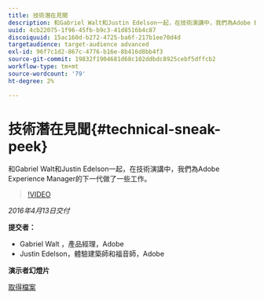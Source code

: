 ```yaml
---
title: 技術潛在見聞
description: 和Gabriel Walt和Justin Edelson一起，在技術演講中，我們為Adobe Experience Manager的下一代做了一些工作。
uuid: 4cb22075-1f96-45fb-b9c3-41d8516b4c87
discoiquuid: 15ac160d-b272-4725-ba6f-217b1ee70d4d
targetaudience: target-audience advanced
exl-id: 96f7c1d2-867c-4776-b16e-8b416d8bb4f3
source-git-commit: 19832f1904681d68c102ddbdc8925cebf5dffcb2
workflow-type: tm+mt
source-wordcount: '79'
ht-degree: 2%

---
```


# 技術潛在見聞{#technical-sneak-peek}

和Gabriel Walt和Justin Edelson一起，在技術演講中，我們為Adobe Experience Manager的下一代做了一些工作。

>[!VIDEO](https://video.tv.adobe.com/v/19305/?quality=9)

*2016年4月13日交付*

**提交者：**

* Gabriel Walt ，產品經理，Adobe
* Justin Edelson，體驗建築師和福音師，Adobe

**演示者幻燈片**

[取得檔案](assets/aem-gems-041316-6-2-tech-preview.pdf)
<!--
[Get back to the Overview](https://helpx.adobe.com/experience-manager/kt/eseminars/gems/aem-index.html)
-->
